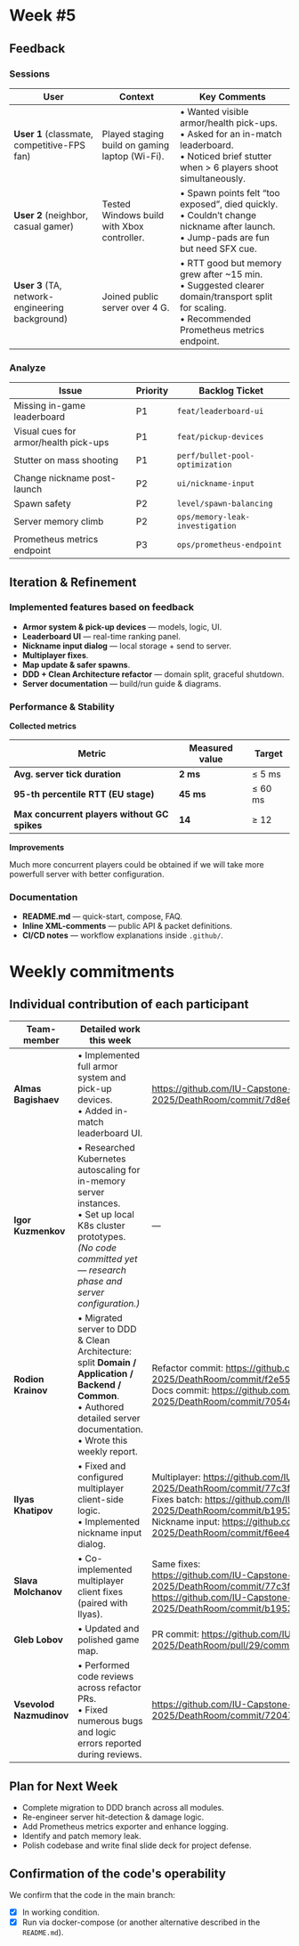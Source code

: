 # **Week #5**

## Feedback

### Sessions

| User | Context | Key Comments |
|------|---------|--------------|
| **User 1** (classmate, competitive-FPS fan) | Played staging build on gaming laptop (Wi-Fi). | • Wanted visible armor/health pick-ups.<br>• Asked for an in-match leaderboard.<br>• Noticed brief stutter when > 6 players shoot simultaneously. |
| **User 2** (neighbor, casual gamer) | Tested Windows build with Xbox controller. | • Spawn points felt “too exposed”, died quickly.<br>• Couldn’t change nickname after launch.<br>• Jump-pads are fun but need SFX cue. |
| **User 3** (TA, network-engineering background) | Joined public server over 4 G. | • RTT good but memory grew after ~15 min.<br>• Suggested clearer domain/transport split for scaling.<br>• Recommended Prometheus metrics endpoint. |

### Analyze

| Issue | Priority | Backlog Ticket |
|-------|----------|----------------|
| Missing in-game leaderboard | P1 | `feat/leaderboard-ui` |
| Visual cues for armor/health pick-ups | P1 | `feat/pickup-devices` |
| Stutter on mass shooting | P1 | `perf/bullet-pool-optimization` |
| Change nickname post-launch | P2 | `ui/nickname-input` |
| Spawn safety | P2 | `level/spawn-balancing` |
| Server memory climb | P2 | `ops/memory-leak-investigation` |
| Prometheus metrics endpoint | P3 | `ops/prometheus-endpoint` |

## Iteration & Refinement

### Implemented features based on feedback

* **Armor system & pick-up devices** — models, logic, UI.  
* **Leaderboard UI** — real-time ranking panel.  
* **Nickname input dialog** — local storage + send to server.  
* **Multiplayer fixes**.  
* **Map update & safer spawns**.  
* **DDD + Clean Architecture refactor** — domain split, graceful shutdown.  
* **Server documentation** — build/run guide & diagrams.

### Performance & Stability

**Collected metrics**

| Metric | Measured value | Target |
|--------|----------------|--------|
| **Avg. server tick duration** | **2 ms** | ≤ 5 ms |
| **95-th percentile RTT (EU stage)** | **45 ms** | ≤ 60 ms |
| **Max concurrent players without GC spikes** | **14** | ≥ 12 |

**Improvements**

Much more concurrent players could be obtained if we will take more powerfull server with better configuration.

### Documentation

* **README.md** — quick-start, compose, FAQ.  
* **Inline XML-comments** — public API & packet definitions.  
* **CI/CD notes** — workflow explanations inside `.github/`.

# Weekly commitments

## Individual contribution of each participant

| Team-member | Detailed work this week | Commits / Links |
|-------------|------------------------|-----------------|
| **Almas Bagishaev** | • Implemented full armor system and pick-up devices.<br>• Added in-match leaderboard UI. | <https://github.com/IU-Capstone-Project-2025/DeathRoom/commit/7d8e638fbb76472dee96762dd206c12258fbe5ea> |
| **Igor Kuzmenkov** | • Researched Kubernetes autoscaling for in-memory server instances.<br>• Set up local K8s cluster prototypes.<br>*(No code committed yet — research phase and server configuration.)* | — |
| **Rodion Krainov** | • Migrated server to DDD & Clean Architecture: split **Domain / Application / Backend / Common**.<br>• Authored detailed server documentation.<br>• Wrote this weekly report. | Refactor commit: <https://github.com/IU-Capstone-Project-2025/DeathRoom/commit/f2e55f27d5e8ab4676be4bd8c159f589514bfef1><br>Docs commit: <https://github.com/IU-Capstone-Project-2025/DeathRoom/commit/7054ea85f62902e5927ab1655a290368bed99daa> |
| **Ilyas Khatipov** | • Fixed and configured multiplayer client-side logic.<br>• Implemented nickname input dialog. | Multiplayer: <https://github.com/IU-Capstone-Project-2025/DeathRoom/commit/77c3fd315e06155baf8a1b9eae7d384a5a9c1ee4><br>Fixes batch: <https://github.com/IU-Capstone-Project-2025/DeathRoom/commit/b1953a32502edb95e10fd6cb1cf7cd6469292d1b><br>Nickname input: <https://github.com/IU-Capstone-Project-2025/DeathRoom/commit/f6ee4f2e398ed135cc7308df8e5e996c87f39aab> |
| **Slava Molchanov** | • Co-implemented multiplayer client fixes (paired with Ilyas). | Same fixes:<br><https://github.com/IU-Capstone-Project-2025/DeathRoom/commit/77c3fd315e06155baf8a1b9eae7d384a5a9c1ee4><br><https://github.com/IU-Capstone-Project-2025/DeathRoom/commit/b1953a32502edb95e10fd6cb1cf7cd6469292d1b> |
| **Gleb Lobov** | • Updated and polished game map. | PR commit: <https://github.com/IU-Capstone-Project-2025/DeathRoom/pull/29/commits/0695079fbf6c154a86d6c9a4aecce732f30cb613> |
| **Vsevolod Nazmudinov** | • Performed code reviews across refactor PRs.<br>• Fixed numerous bugs and logic errors reported during reviews. | <https://github.com/IU-Capstone-Project-2025/DeathRoom/commit/72047be9904d53042dbf770fec21c0e1dffcd50f> |

## Plan for Next Week

* Complete migration to DDD branch across all modules.  
* Re-engineer server hit-detection & damage logic.  
* Add Prometheus metrics exporter and enhance logging.  
* Identify and patch memory leak.  
* Polish codebase and write final slide deck for project defense.

## Confirmation of the code's operability

We confirm that the code in the main branch:
- [x] In working condition.
- [x] Run via docker-compose (or another alternative described in the `README.md`).
